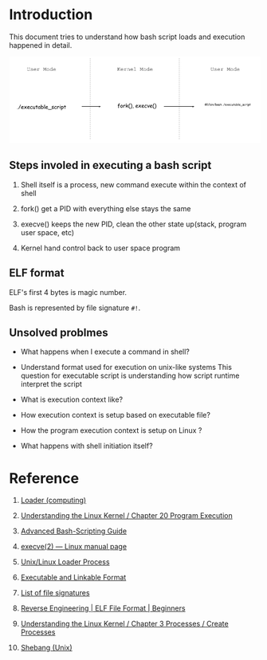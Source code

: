 # Introduction

This document tries to understand how bash script loads and execution happened in detail.

![execve()](./systemcall-execve.png)

## Steps involed in executing a bash script 

1. Shell itself is a process, new command execute within the context of shell

2. fork() get a PID with everything else stays the same

3. execve() keeps the new PID, clean the other state up(stack, program user space, etc)

4. Kernel hand control back to user space program


## ELF format 

ELF's first 4 bytes is magic number.

Bash is represented by file signature `#!`.

## Unsolved problmes

- What happens when I execute a command in shell?

- Understand format used for execution on unix-like systems 
  This question for executable script is understanding how script runtime interpret the script

- What is execution context like?

- How execution context is setup based on executable file?

- How the program execution context is setup on Linux ?

- What happens with shell initiation itself?









# Reference

1. [Loader (computing)](https://en.wikipedia.org/wiki/Loader_(computing))

2. [Understanding the Linux Kernel / Chapter 20 Program Execution ](https://doc.lagout.org/operating%20system%20/linux/Understanding%20Linux%20Kernel.pdf)

3. [Advanced Bash-Scripting Guide](https://tldp.org/LDP/abs/html/)

4. [execve(2) — Linux manual page](https://man7.org/linux/man-pages/man2/execve.2.html)

5. [Unix/Linux Loader Process](https://unix.stackexchange.com/questions/50335/unix-linux-loader-process#answer-50346)

6. [Executable and Linkable Format](https://en.wikipedia.org/wiki/Executable_and_Linkable_Format#File_layout)

7. [List of file signatures](https://en.wikipedia.org/wiki/List_of_file_signatures)

8. [Reverse Engineering | ELF File Format | Beginners](https://www.youtube.com/watch?v=OBDuoqyZ4UA&t=66s)

9. [Understanding the Linux Kernel / Chapter 3 Processes / Create Processes](https://doc.lagout.org/operating%20system%20/linux/Understanding%20Linux%20Kernel.pdf)

10. [Shebang (Unix)](https://en.wikipedia.org/wiki/Shebang_(Unix))
